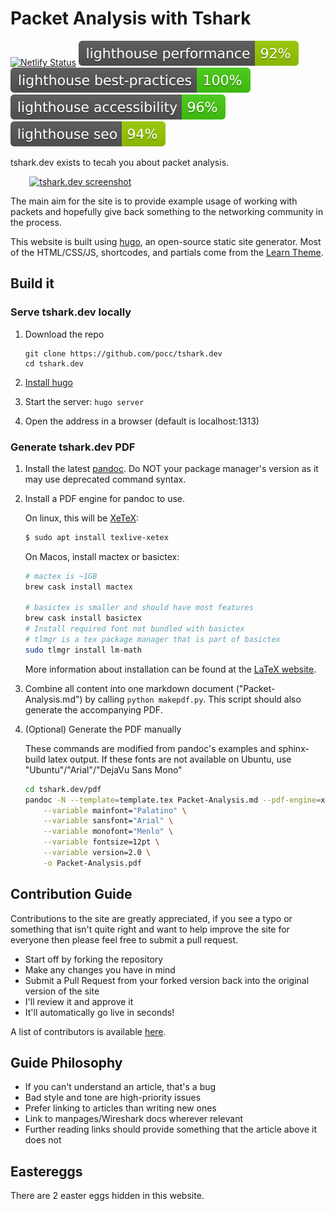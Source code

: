 # Packet Analysis with Tshark

[![Netlify Status](https://api.netlify.com/api/v1/badges/a4908e43-12a2-4a57-926d-43b639fed0a4/deploy-status)](https://app.netlify.com/sites/pedantic-lumiere-bf6286/deploys)
<img src="/github/lighthouse/lighthouse_performance.svg" alt="Lighthouse Performance Badge">
<img src="/github/lighthouse/lighthouse_best-practices.svg" alt="Lighthouse Best Practices Badge">
<img src="/github/lighthouse/lighthouse_accessibility.svg" alt="Lighthouse Accessibility Badge">
<img src="/github/lighthouse/lighthouse_seo.svg" alt="Lighthouse SEO Badge">

tshark.dev exists to tecah you about packet analysis.

<a href="https://tshark.dev"><img src="https://dl.dropboxusercontent.com/s/nrz5y62f4d70p00/tshark_logo.cmp.png" alt="tshark.dev screenshot" style="margin-left: 6%;margin-right: 6%;"/></a>

The main aim for the site is to provide example usage of
working with packets and hopefully give back something
to the networking community in the process.

This website is built using [hugo](https://gohugo.io/), an open-source static
site generator. Most of the HTML/CSS/JS, shortcodes, and partials come from the [Learn Theme](https://learn.netlify.com/en/).

## Build it

### Serve tshark.dev locally

1. Download the repo

   ```
   git clone https://github.com/pocc/tshark.dev
   cd tshark.dev
   ```

2. [Install hugo](https://gohugo.io/getting-started/installing/)

3. Start the server: `hugo server`

4. Open the address in a browser (default is localhost:1313)

### Generate tshark.dev PDF

1. Install the latest [pandoc](https://pandoc.org/installing.html).
   Do NOT your package manager's version as it may use deprecated command syntax.

2. Install a PDF engine for pandoc to use.

    On linux, this will be [XeTeX](https://en.wikipedia.org/wiki/XeTeX):

    ```bash
    $ sudo apt install texlive-xetex
    ```

    On Macos, install mactex or basictex:
    ```bash
    # mactex is ~1GB
    brew cask install mactex
    
    # basictex is smaller and should have most features
    brew cask install basictex
    # Install required font not bundled with basictex
    # tlmgr is a tex package manager that is part of basictex
    sudo tlmgr install lm-math
    ```

    More information about installation can be found at the [LaTeX website](https://www.latex-project.org/get/).

3. Combine all content into one markdown document ("Packet-Analysis.md") by calling `python makepdf.py`.
   This script should also generate the accompanying PDF.

4. (Optional) Generate the PDF manually

    These commands are modified from pandoc's examples and sphinx-build latex output.
    If these fonts are not available on Ubuntu, use "Ubuntu"/"Arial"/"DejaVu Sans Mono"

    ```bash
    cd tshark.dev/pdf
    pandoc -N --template=template.tex Packet-Analysis.md --pdf-engine=xelatex --toc \
        --variable mainfont="Palatino" \
        --variable sansfont="Arial" \
        --variable monofont="Menlo" \
        --variable fontsize=12pt \
        --variable version=2.0 \
        -o Packet-Analysis.pdf
    ```

## Contribution Guide

Contributions to the site are greatly appreciated, if you see a typo or
something that isn't quite right and want to help improve the site for everyone
then please feel free to submit a pull request.

- Start off by forking the repository
- Make any changes you have in mind
- Submit a Pull Request from your forked version back into the original version
  of the site
- I'll review it and approve it
- It'll automatically go live in seconds!

A list of contributors is available [here](https://github.com/pocc/tshark.dev/graphs/contributors).

## Guide Philosophy

- If you can't understand an article, that's a bug
- Bad style and tone are high-priority issues
- Prefer linking to articles than writing new ones
- Link to manpages/Wireshark docs wherever relevant
- Further reading links should provide something that the article above it does not

## Eastereggs

There are 2 easter eggs hidden in this website.